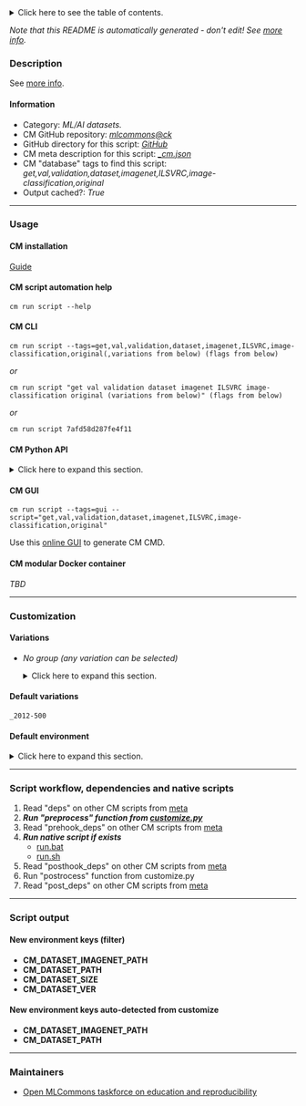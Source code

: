 <details>
<summary>Click here to see the table of contents.</summary>

* [Description](#description)
* [Information](#information)
* [Usage](#usage)
  * [ CM installation](#cm-installation)
  * [ CM script automation help](#cm-script-automation-help)
  * [ CM CLI](#cm-cli)
  * [ CM Python API](#cm-python-api)
  * [ CM GUI](#cm-gui)
  * [ CM modular Docker container](#cm-modular-docker-container)
* [Customization](#customization)
  * [ Variations](#variations)
  * [ Default environment](#default-environment)
* [Script workflow, dependencies and native scripts](#script-workflow-dependencies-and-native-scripts)
* [Script output](#script-output)
* [New environment keys (filter)](#new-environment-keys-(filter))
* [New environment keys auto-detected from customize](#new-environment-keys-auto-detected-from-customize)
* [Maintainers](#maintainers)

</details>

*Note that this README is automatically generated - don't edit! See [more info](README-extra.md).*

### Description


See [more info](README-extra.md).

#### Information

* Category: *ML/AI datasets.*
* CM GitHub repository: *[mlcommons@ck](https://github.com/mlcommons/ck/tree/master/cm-mlops)*
* GitHub directory for this script: *[GitHub](https://github.com/mlcommons/ck/tree/master/cm-mlops/script/get-dataset-imagenet-val)*
* CM meta description for this script: *[_cm.json](_cm.json)*
* CM "database" tags to find this script: *get,val,validation,dataset,imagenet,ILSVRC,image-classification,original*
* Output cached?: *True*
___
### Usage

#### CM installation

[Guide](https://github.com/mlcommons/ck/blob/master/docs/installation.md)

#### CM script automation help

```cm run script --help```

#### CM CLI

`cm run script --tags=get,val,validation,dataset,imagenet,ILSVRC,image-classification,original(,variations from below) (flags from below)`

*or*

`cm run script "get val validation dataset imagenet ILSVRC image-classification original (variations from below)" (flags from below)`

*or*

`cm run script 7afd58d287fe4f11`

#### CM Python API

<details>
<summary>Click here to expand this section.</summary>

```python

import cmind

r = cmind.access({'action':'run'
                  'automation':'script',
                  'tags':'get,val,validation,dataset,imagenet,ILSVRC,image-classification,original'
                  'out':'con',
                  ...
                  (other input keys for this script)
                  ...
                 })

if r['return']>0:
    print (r['error'])

```

</details>


#### CM GUI

```cm run script --tags=gui --script="get,val,validation,dataset,imagenet,ILSVRC,image-classification,original"```

Use this [online GUI](https://cKnowledge.org/cm-gui/?tags=get,val,validation,dataset,imagenet,ILSVRC,image-classification,original) to generate CM CMD.

#### CM modular Docker container

*TBD*

___
### Customization


#### Variations

  * *No group (any variation can be selected)*
    <details>
    <summary>Click here to expand this section.</summary>

    * `_2012`
      - Environment variables:
        - *CM_DATASET_VER*: `2012`
      - Workflow:
    * `_2012-1`
      - Environment variables:
        - *CM_DATASET_SIZE*: `1`
      - Workflow:
    * **`_2012-500`** (default)
      - Environment variables:
        - *CM_DATASET_SIZE*: `500`
      - Workflow:
    * `_2012-full`
      - Environment variables:
        - *CM_DATASET_SIZE*: `50000`
        - *CM_IMAGENET_FULL*: `yes`
      - Workflow:
    * `_full`
      - Environment variables:
        - *CM_DATASET_SIZE*: `50000`
        - *CM_IMAGENET_FULL*: `yes`
      - Workflow:
    * `_size.#`
      - Environment variables:
        - *CM_DATASET_SIZE*: `#`
      - Workflow:

    </details>


#### Default variations

`_2012-500`
#### Default environment

<details>
<summary>Click here to expand this section.</summary>

These keys can be updated via --env.KEY=VALUE or "env" dictionary in @input.json or using script flags.


</details>

___
### Script workflow, dependencies and native scripts

  1. Read "deps" on other CM scripts from [meta](https://github.com/mlcommons/ck/tree/master/cm-mlops/script/get-dataset-imagenet-val/_cm.json)
  1. ***Run "preprocess" function from [customize.py](https://github.com/mlcommons/ck/tree/master/cm-mlops/script/get-dataset-imagenet-val/customize.py)***
  1. Read "prehook_deps" on other CM scripts from [meta](https://github.com/mlcommons/ck/tree/master/cm-mlops/script/get-dataset-imagenet-val/_cm.json)
  1. ***Run native script if exists***
     * [run.bat](https://github.com/mlcommons/ck/tree/master/cm-mlops/script/get-dataset-imagenet-val/run.bat)
     * [run.sh](https://github.com/mlcommons/ck/tree/master/cm-mlops/script/get-dataset-imagenet-val/run.sh)
  1. Read "posthook_deps" on other CM scripts from [meta](https://github.com/mlcommons/ck/tree/master/cm-mlops/script/get-dataset-imagenet-val/_cm.json)
  1. Run "postrocess" function from customize.py
  1. Read "post_deps" on other CM scripts from [meta](https://github.com/mlcommons/ck/tree/master/cm-mlops/script/get-dataset-imagenet-val/_cm.json)
___
### Script output
#### New environment keys (filter)

* **CM_DATASET_IMAGENET_PATH**
* **CM_DATASET_PATH**
* **CM_DATASET_SIZE**
* **CM_DATASET_VER**
#### New environment keys auto-detected from customize

* **CM_DATASET_IMAGENET_PATH**
* **CM_DATASET_PATH**
___
### Maintainers

* [Open MLCommons taskforce on education and reproducibility](https://github.com/mlcommons/ck/blob/master/docs/mlperf-education-workgroup.md)
